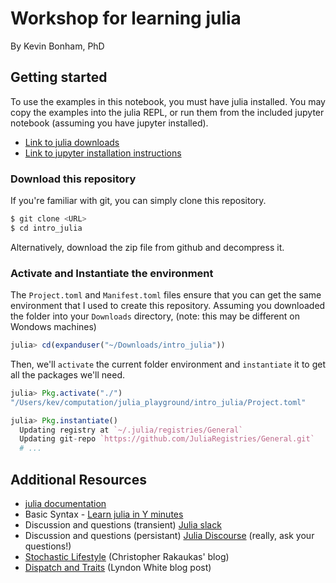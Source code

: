 # Workshop for learning julia

By Kevin Bonham, PhD

## Getting started

To use the examples in this notebook, you must have julia installed.
You may copy the examples into the julia REPL,
or run them from the included jupyter notebook
(assuming you have jupyter installed).

- [Link to julia downloads](https://julialang.org/downloads/)
- [Link to jupyter installation instructions](http://jupyter.org/install)

### Download this repository

If you're familiar with git, you can simply clone this repository.

<!-- TODO: add URL -->
```sh
$ git clone <URL>
$ cd intro_julia
```

Alternatively, download the zip file from github and decompress it.

### Activate and Instantiate the environment

The `Project.toml` and `Manifest.toml` files ensure that you can get the same
environment that I used to create this repository.
Assuming you downloaded the folder into your `Downloads` directory,
(note: this may be different on Wondows machines)

```julia
julia> cd(expanduser("~/Downloads/intro_julia"))
```

Then, we'll `activate` the current folder environment
and `instantiate` it to get all the packages we'll need.

```julia
julia> Pkg.activate("./")
"/Users/kev/computation/julia_playground/intro_julia/Project.toml"

julia> Pkg.instantiate()
  Updating registry at `~/.julia/registries/General`
  Updating git-repo `https://github.com/JuliaRegistries/General.git`
  # ...
```

## Additional Resources

- [julia documentation](https://docs.julialang.org/en/stable/)
- Basic Syntax - [Learn julia in Y minutes](https://learnxinyminutes.com/docs/julia/)
- Discussion and questions (transient) [Julia slack](http://julialang.slack.org)
- Discussion and questions (persistant) [Julia Discourse](http://discourse.julialang.org) (really, ask your questions!)
- [Stochastic Lifestyle](http://www.stochasticlifestyle.com/) (Christopher Rakaukas' blog)
- [Dispatch and Traits](https://white.ucc.asn.au/2018/10/03/Dispatch,-Traits-and-Metaprogramming-Over-Reflection.html) (Lyndon White blog post)
